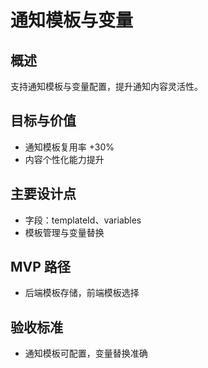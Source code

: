 # 通知模板与变量

## 概述

支持通知模板与变量配置，提升通知内容灵活性。

## 目标与价值

- 通知模板复用率 +30%
- 内容个性化能力提升

## 主要设计点

- 字段：templateId、variables
- 模板管理与变量替换

## MVP 路径

- 后端模板存储，前端模板选择

## 验收标准

- 通知模板可配置，变量替换准确

